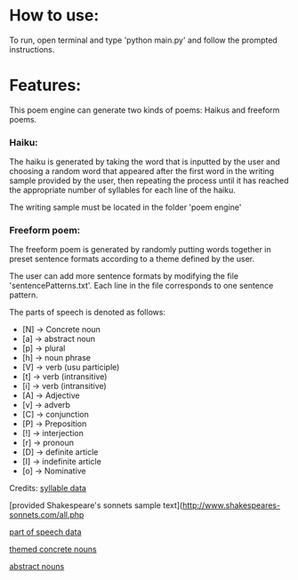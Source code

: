 # How to use:
To run, open terminal and type 'python main.py' and follow the prompted instructions.

# Features:
This poem engine can generate two kinds of poems: Haikus and freeform poems.
### Haiku: 
The haiku is generated by taking the word that is inputted by the user and choosing a random word that appeared after the first word in the writing sample provided by the user, then repeating the process until it has reached the appropriate number of syllables for each line of the haiku.

The writing sample must be located in the folder 'poem engine'

### Freeform poem: 
The freeform poem is generated by randomly putting words together in preset sentence formats according to a theme defined by the user. 

The user can add more sentence formats by modifying the file 'sentencePatterns.txt'. Each line in the file corresponds to one sentence pattern. 

The parts of speech is denoted as follows: 
* [N] -> Concrete noun
* [a] -> abstract noun
* [p] -> plural
* [h]  -> noun phrase
* [V] -> verb (usu participle)
* [t] -> verb (intransitive)
* [i] -> verb (intransitive)
* [A] -> Adjective
* [v] -> adverb
* [C] -> conjunction
* [P] -> Preposition
* [!] -> interjection
* [r] -> pronoun
* [D] -> definite article
* [I] -> indefinite article
* [o] -> Nominative

Credits:
[syllable data](http://www.speech.cs.cmu.edu/cgi-bin/cmudict)

[provided Shakespeare's sonnets sample text](http://www.shakespeares-sonnets.com/all.php

[part of speech data](http://icon.shef.ac.uk/Moby/mpos.html)

[themed concrete nouns](http://www.writing.com/main/view_item/item_id/1757079-Concrete-Nouns-List)

[abstract nouns](http://examples.yourdictionary.com/examples-of-abstract-nouns.html)

	